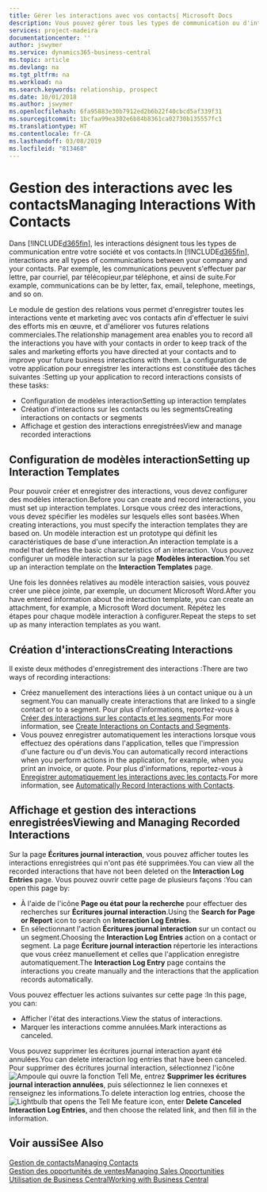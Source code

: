 ```yaml
---
title: Gérer les interactions avec vos contacts| Microsoft Docs
description: Vous pouvez gérer tous les types de communication ou d'interactions entre votre compagnie et vos contacts. Par exemple, une communication par lettre, par téléphone, lors de réunions, etc.
services: project-madeira
documentationcenter: ''
author: jswymer
ms.service: dynamics365-business-central
ms.topic: article
ms.devlang: na
ms.tgt_pltfrm: na
ms.workload: na
ms.search.keywords: relationship, prospect
ms.date: 10/01/2018
ms.author: jswymer
ms.openlocfilehash: 6fa95883e30b7912ed2b6b22f40cbcd5af339f31
ms.sourcegitcommit: 1bcfaa99ea302e6b84b8361ca02730b135557fc1
ms.translationtype: HT
ms.contentlocale: fr-CA
ms.lasthandoff: 03/08/2019
ms.locfileid: "813468"
---
```

# <a name="managing-interactions-with-contacts"></a><span data-ttu-id="55160-103">Gestion des interactions avec les contacts</span><span class="sxs-lookup"><span data-stu-id="55160-103">Managing Interactions With Contacts</span></span>
<span data-ttu-id="55160-104">Dans [!INCLUDE[d365fin](includes/d365fin_md.md)], les interactions désignent tous les types de communication entre votre société et vos contacts.</span><span class="sxs-lookup"><span data-stu-id="55160-104">In [!INCLUDE[d365fin](includes/d365fin_md.md)], interactions are all types of communications between your company and your contacts.</span></span> <span data-ttu-id="55160-105">Par exemple, les communications peuvent s'effectuer par lettre, par courriel, par télécopieur,par téléphone, et ainsi de suite.</span><span class="sxs-lookup"><span data-stu-id="55160-105">For example, communications can be by letter, fax, email, telephone, meetings, and so on.</span></span>

<span data-ttu-id="55160-106">Le module de gestion des relations vous permet d'enregistrer toutes les interactions vente et marketing avec vos contacts afin d'effectuer le suivi des efforts mis en œuvre, et d'améliorer vos futures relations commerciales.</span><span class="sxs-lookup"><span data-stu-id="55160-106">The relationship management area enables you to record all the interactions you have with your contacts in order to keep track of the sales and marketing efforts you have directed at your contacts and to improve your future business interactions with them.</span></span> <span data-ttu-id="55160-107">La configuration de votre application pour enregistrer les interactions est constituée des tâches suivantes :</span><span class="sxs-lookup"><span data-stu-id="55160-107">Setting up your application to record interactions consists of these tasks:</span></span>

* <span data-ttu-id="55160-108">Configuration de modèles interaction</span><span class="sxs-lookup"><span data-stu-id="55160-108">Setting up interaction templates</span></span>  
* <span data-ttu-id="55160-109">Création d'interactions sur les contacts ou les segments</span><span class="sxs-lookup"><span data-stu-id="55160-109">Creating interactions on contacts or segments</span></span>  
* <span data-ttu-id="55160-110">Affichage et gestion des interactions enregistrées</span><span class="sxs-lookup"><span data-stu-id="55160-110">View and manage recorded interactions</span></span>  

##  <a name="setting-up-interaction-templates"></a><span data-ttu-id="55160-111">Configuration de modèles interaction</span><span class="sxs-lookup"><span data-stu-id="55160-111">Setting up Interaction Templates</span></span>
<span data-ttu-id="55160-112">Pour pouvoir créer et enregistrer des interactions, vous devez configurer des modèles interaction.</span><span class="sxs-lookup"><span data-stu-id="55160-112">Before you can create and record interactions, you must set up interaction templates.</span></span> <span data-ttu-id="55160-113">Lorsque vous créez des interactions, vous devez spécifier les modèles sur lesquels elles sont basées.</span><span class="sxs-lookup"><span data-stu-id="55160-113">When creating interactions, you must specify the interaction templates they are based on.</span></span> <span data-ttu-id="55160-114">Un modèle interaction est un prototype qui définit les caractéristiques de base d'une interaction.</span><span class="sxs-lookup"><span data-stu-id="55160-114">An interaction template is a model that defines the basic characteristics of an interaction.</span></span>
<span data-ttu-id="55160-115">Vous pouvez configurer un modèle interaction sur la page **Modèles interaction**.</span><span class="sxs-lookup"><span data-stu-id="55160-115">You set up an interaction template on the **Interaction Templates** page.</span></span>

<span data-ttu-id="55160-116">Une fois les données relatives au modèle interaction saisies, vous pouvez créer une pièce jointe, par exemple, un document Microsoft Word.</span><span class="sxs-lookup"><span data-stu-id="55160-116">After you have entered information about the interaction template, you can create an attachment, for example, a Microsoft Word document.</span></span> <span data-ttu-id="55160-117">Répétez les étapes pour chaque modèle interaction à configurer.</span><span class="sxs-lookup"><span data-stu-id="55160-117">Repeat the steps to set up as many interaction templates as you want.</span></span>  

## <a name="creating-interactions"></a><span data-ttu-id="55160-118">Création d'interactions</span><span class="sxs-lookup"><span data-stu-id="55160-118">Creating Interactions</span></span>
<span data-ttu-id="55160-119">Il existe deux méthodes d'enregistrement des interactions :</span><span class="sxs-lookup"><span data-stu-id="55160-119">There are two ways of recording interactions:</span></span>

* <span data-ttu-id="55160-120">Créez manuellement des interactions liées à un contact unique ou à un segment.</span><span class="sxs-lookup"><span data-stu-id="55160-120">You can manually create interactions that are linked to a single contact or to a segment.</span></span> <span data-ttu-id="55160-121">Pour plus d'informations, reportez-vous à [Créer des interactions sur les contacts et les segments](marketing-how-create-interactions.md).</span><span class="sxs-lookup"><span data-stu-id="55160-121">For more information, see [Create Interactions on Contacts and Segments](marketing-how-create-interactions.md).</span></span>  
* <span data-ttu-id="55160-122">Vous pouvez enregistrer automatiquement les interactions lorsque vous effectuez des opérations dans l'application, telles que l'impression d'une facture ou d'un devis.</span><span class="sxs-lookup"><span data-stu-id="55160-122">You can automatically record interactions when you perform actions in the application, for example, when you print an invoice, or quote.</span></span> <span data-ttu-id="55160-123">Pour plus d'informations, reportez-vous à [Enregistrer automatiquement les interactions avec les contacts](marketing-auto-record-interactions.md).</span><span class="sxs-lookup"><span data-stu-id="55160-123">For more information, see [Automatically Record Interactions with Contacts](marketing-auto-record-interactions.md).</span></span>

## <a name="viewing-and-managing-recorded-interactions"></a><span data-ttu-id="55160-124">Affichage et gestion des interactions enregistrées</span><span class="sxs-lookup"><span data-stu-id="55160-124">Viewing and Managing Recorded Interactions</span></span>
<span data-ttu-id="55160-125">Sur la page **Écritures journal interaction**, vous pouvez afficher toutes les interactions enregistrées qui n'ont pas été supprimées.</span><span class="sxs-lookup"><span data-stu-id="55160-125">You can view all the recorded interactions that have not been deleted on the **Interaction Log Entries** page.</span></span> <span data-ttu-id="55160-126">Vous pouvez ouvrir cette page de plusieurs façons :</span><span class="sxs-lookup"><span data-stu-id="55160-126">You can open this page by:</span></span>

* <span data-ttu-id="55160-127">À l'aide de l'icône **Page ou état pour la recherche** pour effectuer des recherches sur **Écritures journal interaction**.</span><span class="sxs-lookup"><span data-stu-id="55160-127">Using the **Search for Page or Report** icon to search on **Interaction Log Entries**.</span></span>
* <span data-ttu-id="55160-128">En sélectionnant l'action **Écritures journal interaction** sur un contact ou un segment.</span><span class="sxs-lookup"><span data-stu-id="55160-128">Choosing the **Interaction Log Entries** action on a contact or segment.</span></span>
  <span data-ttu-id="55160-129">La page **Écriture journal interaction** répertorie les interactions que vous créez manuellement et celles que l'application enregistre automatiquement.</span><span class="sxs-lookup"><span data-stu-id="55160-129">The **Interaction Log Entry** page contains the interactions you create manually and the interactions that the application records automatically.</span></span>

<span data-ttu-id="55160-130">Vous pouvez effectuer les actions suivantes sur cette page :</span><span class="sxs-lookup"><span data-stu-id="55160-130">In this page, you can:</span></span>

* <span data-ttu-id="55160-131">Afficher l'état des interactions.</span><span class="sxs-lookup"><span data-stu-id="55160-131">View the status of interactions.</span></span>
* <span data-ttu-id="55160-132">Marquer les interactions comme annulées.</span><span class="sxs-lookup"><span data-stu-id="55160-132">Mark interactions as canceled.</span></span>

<span data-ttu-id="55160-133">Vous pouvez supprimer les écritures journal interaction ayant été annulées.</span><span class="sxs-lookup"><span data-stu-id="55160-133">You can delete interaction log entries that have been canceled.</span></span> <span data-ttu-id="55160-134">Pour supprimer des écritures journal interaction, sélectionnez l'icône ![Ampoule qui ouvre la fonction Tell Me](media/ui-search/search_small.png "Dites-moi ce que vous voulez faire"), entrez **Supprimer les écritures journal interaction annulées**, puis sélectionnez le lien connexes et renseignez les informations.</span><span class="sxs-lookup"><span data-stu-id="55160-134">To delete interaction log entries, choose the ![Lightbulb that opens the Tell Me feature](media/ui-search/search_small.png "Tell me what you want to do") icon, enter **Delete Canceled Interaction Log Entries**, and then choose the related link, and then fill in the information.</span></span>

## <a name="see-also"></a><span data-ttu-id="55160-135">Voir aussi</span><span class="sxs-lookup"><span data-stu-id="55160-135">See Also</span></span>
[<span data-ttu-id="55160-136">Gestion de contacts</span><span class="sxs-lookup"><span data-stu-id="55160-136">Managing Contacts</span></span>](marketing-contacts.md)  
[<span data-ttu-id="55160-137">Gestion des opportunités de ventes</span><span class="sxs-lookup"><span data-stu-id="55160-137">Managing Sales Opportunities</span></span>](marketing-manage-sales-opportunities.md)  
[<span data-ttu-id="55160-138">Utilisation de Business Central</span><span class="sxs-lookup"><span data-stu-id="55160-138">Working with Business Central</span></span>](ui-work-product.md)  
